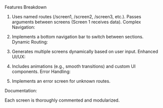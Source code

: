 Features Breakdown
<!-- Advanced Route Management: -->

1. Uses named routes (/screen1, /screen2, /screen3, etc.).
Passes arguments between screens (Screen 1 receives data).
Complex Navigation:

2. Implements a bottom navigation bar to switch between sections.
Dynamic Routing:

3. Generates multiple screens dynamically based on user input.
Enhanced UI/UX:

4. Includes animations (e.g., smooth transitions) and custom UI components.
Error Handling:

5. Implements an error screen for unknown routes.


Documentation:

Each screen is thoroughly commented and modularized.